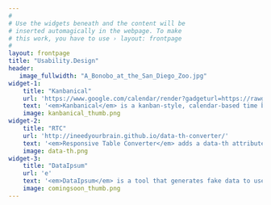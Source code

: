 ```yaml
---
#
# Use the widgets beneath and the content will be
# inserted automagically in the webpage. To make
# this work, you have to use › layout: frontpage
#
layout: frontpage
title: "Usability.Design"
header:
   image_fullwidth: "A_Bonobo_at_the_San_Diego_Zoo.jpg"
widget-1:
    title: "Kanbanical"
    url: 'https://www.google.com/calendar/render?gadgeturl=https://rawgit.com/ineedyourbrain/blockologist/gh-pages/timeblocker/timeblocker.xml'
    text: '<em>Kanbanical</em> is a kanban-style, calendar-based time blocking tool that integrates with Trello (and JIRA in the near future).'
    image: kanbanical_thumb.png
widget-2:
    title: "RTC"
    url: 'http://ineedyourbrain.github.io/data-th-converter/'
    text: '<em>Responsive Table Converter</em> adds a data-th attribute to your you existing table markup, allowing for tables to become responsive. '
    image: data-th.png
widget-3:
    title: "DataIpsum"
    url: 'e'
    text: '<em>DataIpsum</em> is a tool that generates fake data to use while coding front-end or while unit testing with AngularJS.'
    image: comingsoon_thumb.png
---
```



